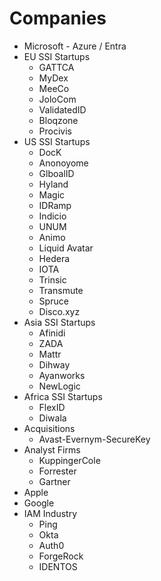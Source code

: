 # Companies

- Microsoft - Azure / Entra
- EU SSI Startups
  - GATTCA
  - MyDex
  - MeeCo
  - JoloCom
  - ValidatedID
  - Bloqzone
  - Procivis
- US SSI Startups
  - DocK
  - Anonoyome
  - GlboalID
  - Hyland
  - Magic
  - IDRamp
  - Indicio
  - UNUM
  - Animo
  - Liquid Avatar
  - Hedera
  - IOTA
  - Trinsic
  - Transmute
  - Spruce
  - Disco.xyz
- Asia SSI Startups
  - Afinidi
  - ZADA
  - Mattr
  - Dihway
  - Ayanworks
  - NewLogic
- Africa SSI Startups
  - FlexID
  - Diwala
- Acquisitions
  - Avast-Evernym-SecureKey
- Analyst Firms
  - KuppingerCole
  - Forrester
  - Gartner
- Apple
- Google
- IAM Industry
  - Ping
  - Okta
  - Auth0
  - ForgeRock
  - IDENTOS